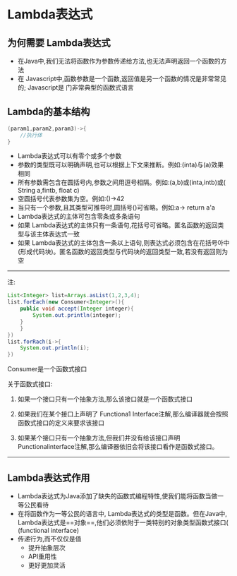 # Lambda表达式

## 为何需要 Lambda表达式

- 在Java中,我们无法将函数作为参数传递给方法,也无法声明返回一个函数的方法
- 在 Javascript中,函数参数是一个函数,返回值是另一个函数的情况是非常常见的; Javascript是
  门非常典型的函数式语言

## Lambda的基本结构

``` java
(param1,param2,param3)->{
    //执行体
}
```

- Lambda表达式可以有零个或多个参数
- 参数的类型既可以明确声明,也可以根据上下文来推断。例如:(inta)与(a)效果相同
- 所有参数需包含在圆括号内,参数之间用逗号相隔。例如:(a,b)或(inta,intb)或( String a,fintb, float c)
- 空圆括号代表参数集为空。例如:()->42
- 当只有一个参数,且其类型可推导时,圆括号()可省略。例如:a-> return a'a
- Lambda表达式的主体可包含零条或多条语句
- 如果 Lambda表达式的主体只有一条语句,花括号可省略。匿名函数的返回类型与该主体表达式一致 
- 如果 Lambda表达式的主体包含一条以上语句,则表达式必须包含在花括号아中(形成代码块)。匿名函数的返回类型与代码块的返回类型一致,若没有返回则为空

---------

注:

``` java
List<Integer> list=Arrays.asList(1,2,3,4);
list.forEach(new Consumer<Integer>(){
    public void accept(Integer integer){
        System.out.println(integer);
    }
    }
})
list.forRach(i->{
    System.out.println(i);
})
```

Consumer是一个函数式接口

关于函数式接口:

1. 如果一个接口只有一个抽象方法,那么该接口就是一个函数式接口

2. 如果我们在某个接口上声明了 Functiona1 Interface注解,那么编译器就会按照函数式接口的定义来要求该接口

3. 如果某个接口只有一个抽象方法,但我们井没有给该接口声明 Punctionalinterface注解,那么编译器依旧会将该接口看作是函数式接口。

   

-----------------

## Lambda表达式作用

- Lambda表达式为Java添加了缺失的函数式编程特性,使我们能将函数当做一等公民看待
- 在将函数作为一等公民的语言中, Lambda表达式的类型是函数。但在Java中, Lambda表达式是==对象==,他们必须依附于一类特别的对象类型函数式接口( (functional interface)
- 传递行为,而不仅仅是值
  - 提升抽象层次
  - API重用性
  - 更好更加灵活

